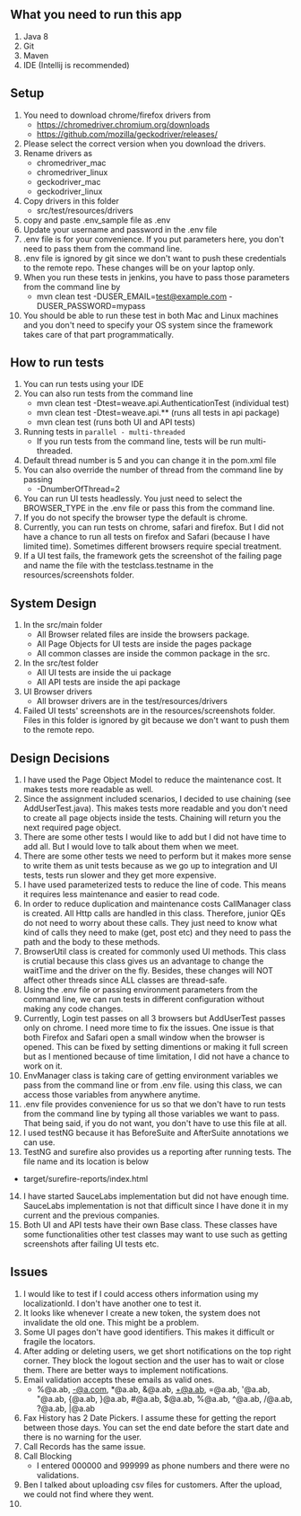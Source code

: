 
## What you need to run this app
1. Java 8
2. Git
3. Maven
4. IDE (Intellij is recommended)

## Setup
1. You need to download chrome/firefox drivers from
   - https://chromedriver.chromium.org/downloads
   - https://github.com/mozilla/geckodriver/releases/   
2. Please select the correct version when you download the drivers.
3. Rename drivers as
    - chromedriver_mac
    - chromedriver_linux
   - geckodriver_mac
   - geckodriver_linux
4. Copy drivers in this folder
    - src/test/resources/drivers
5. copy and paste .env_sample file as .env
6. Update your username and password in the .env file
7. .env file is for your convenience. If you put parameters here, you don't need to pass them from the command line.
8. .env file is ignored by git since we don't want to push these credentials to the remote repo. These changes will be on your laptop only.
9. When you run these tests in jenkins, you have to pass those parameters from the command line by
   - mvn clean test -DUSER_EMAIL=test@example.com -DUSER_PASSWORD=mypass
10. You should be able to run these test in both Mac and Linux machines and you don't need to specify your OS system since the framework takes care of that part programmatically.

## How to run tests
1. You can run tests using your IDE
2. You can also run tests from the command line
   - mvn clean test -Dtest=weave.api.AuthenticationTest (individual test)
   - mvn clean test -Dtest=weave.api.**  (runs all tests in api package)
   - mvn clean test (runs both UI and API tests)
3. Running tests in `parallel - multi-threaded`
   - If you run tests from the command line, tests will be run multi-threaded.    
4. Default thread number is 5 and you can change it in the pom.xml file
5. You can also override the number of thread from the command line by passing
   -  -DnumberOfThread=2
6. You can run UI tests headlessly. You just need to select the BROWSER_TYPE in the .env file or pass this from the command line.
7. If you do not specify the browser type the default is chrome.
8. Currently, you can run tests on chrome, safari and firefox. But I did not have a chance to run all tests on firefox and Safari (because I have limited time). Sometimes different browsers require special treatment.
9. If a UI test fails, the framework gets the screenshot of the failing page and name the file with the testclass.testname in the resources/screenshots folder.

## System Design
1. In the src/main folder
   - All Browser related files are inside the browsers package.
   - All Page Objects for UI tests are inside the pages package
   - All common classes are inside the common package in the src.
2. In the src/test folder
   - All UI tests are inside the ui package
   - All API tests are inside the api package
3. UI Browser drivers
   - All browser drivers are in the test/resources/drivers
4. Failed UI tests' screenshots are in the resources/screenshots folder. Files in this folder is ignored by git because we don't want to push them to the remote repo.

## Design Decisions
1. I have used the Page Object Model to reduce the maintenance cost. It makes tests more readable as well.
2. Since the assignment included scenarios, I decided to use chaining (see AddUserTest.java). This makes tests more readable and you don't need to create all page objects inside the tests. Chaining will return you the next required page object. 
3. There are some other tests I would like to add but I did not have time to add all. But I would love to talk about them when we meet.
4. There are some other tests we need to perform but it makes more sense to write them as unit tests because as we go up to integration and UI tests, tests run slower and they get more expensive.
5. I have used parameterized tests to reduce the line of code. This means it requires less maintenance and easier to read code.
6. In order to reduce duplication and maintenance costs CallManager class is created. All Http calls are handled in this class. Therefore, junior QEs do not need to worry about these calls. They just need to know what kind of calls they need to make (get, post etc) and they need to pass the path and the body to these methods.
7. BrowserUtil class is created for commonly used UI methods. This class is crutial because this class gives us an advantage to change the waitTime and the driver on the fly. Besides, these changes will NOT affect other threads since ALL classes are thread-safe.
8. Using the .env file or passing environment parameters from the command line, we can run tests in different configuration without making any code changes.
9. Currently, Login test passes on all 3 browsers but AddUserTest passes only on chrome. I need more time to fix the issues. One issue is that both Firefox and Safari open a small window when the browser is opened. This can be fixed by setting dimentions or making it full screen but as I mentioned because of time limitation, I did not have a chance to work on it.
10. EnvManager class is taking care of getting environment variables we pass from the command line or from .env file. using this class, we can access those variables from anywhere anytime.
11. .env file provides convenience for us so that we don't have to run tests from the command line by typing all those variables we want to pass. That being said, if you do not want, you don't have to use this file at all.
12. I used testNG because it has BeforeSuite and AfterSuite annotations we can use.
13. TestNG and surefire also provides us a reporting after running tests. The file name and its location is below
   - target/surefire-reports/index.html
14. I have started SauceLabs implementation but did not have enough time. SauceLabs implementation is not that difficult since I have done it in my current and the previous companies.
15. Both UI and API tests have their own Base class. These classes have some functionalities other test classes may want to use such as getting screenshots after failing UI tests etc.

## Issues
1. I would like to test if I could access others information using my localizationId. I don't have another one to test it.
2. It looks like whenever I create a new token, the system does not invalidate the old one. This might be a problem.
3. Some UI pages don't have good identifiers. This makes it difficult or fragile the locators.
4. After adding or deleting users, we get short notifications on the top right corner. They block the logout section and the user has to wait or close them. There are better ways to implement notifications.
5. Email validation accepts these emails as valid ones.
   - %@a.ab, -@a.com, *@a.ab, &@a.ab, +@a.ab, =@a.ab, '@a.ab, "@a.ab, {@a.ab, }@a.ab, #@a.ab, $@a.ab, %@a.ab, ^@a.ab, /@a.ab, ?@a.ab, |@a.ab
6. Fax History has 2 Date Pickers. I assume these for getting the report between those days. You can set the end date before the start date and there is no warning for the user.
7. Call Records has the same issue.
8. Call Blocking
   - I entered 000000 and 999999 as phone numbers and there were no validations.
9. Ben I talked about uploading csv files for customers. After the upload, we could not find where they went.
10. 